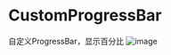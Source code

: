 # CustomProgressBar
自定义ProgressBar，显示百分比
![image](https://github.com/tanyang93/CustomProgressBar/blob/master/demo.png)
